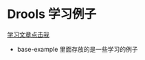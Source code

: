 # Drools 学习例子
[学习文章点击我](https://www.cnblogs.com/lonecloud/tag/drools/)
- base-example 里面存放的是一些学习的例子
